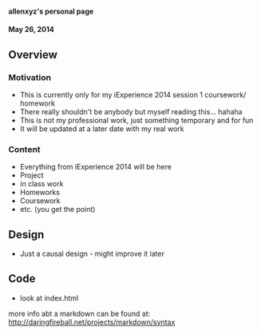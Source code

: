 #### allenxyz's personal page
#### May 26, 2014


## Overview

### Motivation

- This is currently only for my iExperience 2014 session 1 coursework/
	homework
- There really shouldn't be anybody but myself reading this... hahaha
- This is not my professional work, just something temporary and for fun
- It will be updated at a later date with my real work


### Content

- Everything from iExperience 2014 will be here
- Project
- in class work
- Homeworks
- Coursework
- etc. (you get the point)

## Design

- Just a causal design - might improve it later


## Code

- look at index.html



more info abt a markdown can be found at:
http://daringfireball.net/projects/markdown/syntax
